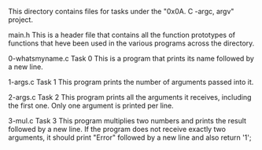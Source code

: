 This directory contains files for tasks under the "0x0A. C -argc, argv" project.


main.h
This is a header file that contains all the function prototypes of functions that heve been used in the various programs across the directory.

0-whatsmyname.c
Task 0
This is a program that prints its name followed by a new line.

1-args.c
Task 1
This program prints the number of arguments passed into it.

2-args.c
Task 2
This program prints all the arguments it receives, including the first one.
Only one argument is printed per line.

3-mul.c
Task 3
This program multiplies two numbers and prints the result followed by a new line.
If the program does not receive exactly two arguments, it should print "Error" followed by a new line and also return '1';
